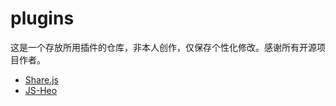 # plugins

这是一个存放所用插件的仓库，非本人创作，仅保存个性化修改。感谢所有开源项目作者。

- [Share.js](https://github.com/overtrue/share.js)
- [JS-Heo](https://github.com/zhheo/JS-Heo)
